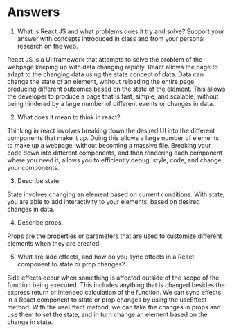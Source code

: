# Answers

1. What is React JS and what problems does it try and solve? Support your answer with concepts introduced in class and from your personal research on the web.

React JS is a UI framework that attempts to solve the problem of the webpage keeping up with data changing rapidly. React allows the page to adapt to the changing data using the state concept of data. Data can change the state of an element, without reloading the entire page, producing different outcomes based on the state of the element. This allows the developer to produce a page that is fast, simple, and scalable, without being hindered by a large number of different events or changes in data.

2. What does it mean to think in react?

Thinking in react involves breaking down the desired UI into the different components that make it up. Doing this allows a large number of elements to make up a webpage, without becoming a massive file. Breaking your code down into different components, and then rendering each component where you need it, allows you to efficiently debug, style, code, and change your components. 

3. Describe state.

State involves changing an element based on current conditions. With state, you are able to add interactivity to your elements, based on desired changes in data.

4. Describe props.

Props are the properties or parameters that are used to customize different elements when they are created.

5. What are side effects, and how do you sync effects in a React component to state or prop changes?

Side effects occur when something is affected outside of the scope of the function being executed. This includes anything that is changed besides the express return or intended calculation of the function. We can sync effects in a React component to state or prop changes by using the useEffect method. With the useEffect method, we can take the changes in props and use them to set the state, and in turn change an element based on the change in state.
